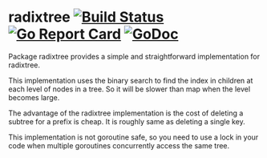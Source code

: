 radixtree [![Build Status](https://travis-ci.org/hnakamur/radixtree.png)](https://travis-ci.org/hnakamur/radixtree) [![Go Report Card](https://goreportcard.com/badge/github.com/hnakamur/radixtree)](https://goreportcard.com/report/github.com/hnakamur/radixtree) [![GoDoc](https://godoc.org/github.com/hnakamur/radixtree?status.svg)](https://godoc.org/github.com/hnakamur/radixtree)
=========

Package radixtree provides a simple and straightforward implementation
for radixtree.

This implementation uses the binary search to find the index in children
at each level of nodes in a tree. So it will be slower than map when
the level becomes large.

The advantage of the radixtree implementation is the cost of deleting
a subtree for a prefix is cheap. It is roughly same as deleting a single
key.

This implementation is not goroutine safe, so you need to use a lock in your
code when multiple goroutines concurrently access the same tree.
